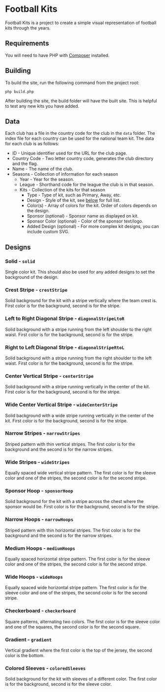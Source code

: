 # Football Kits

Football Kits is a project to create a simple visual representation of
football kits through the years.

## Requirements

You will need to have PHP with [Composer](https://getcomposer.org/) installed.

## Building

To build the site, run the following command from the project root:

`php build.php`

After building the site, the build folder will have the built site. This is helpful to test any new kits you have added.

## Data

Each club has a file in the country code for the club in the `data` folder. The index file for each country can be used for the national team kit.  The data for each club is as follows:

* ID - Unique identifier used for the URL for the club page.
* Country Code - Two letter country code, generates the club directory and the flag.
* Name - The name of the club.
* Seasons - Collection of information for each season
	* Year - Year for the season.
	* League - Shorthand code for the league the club is in that season.
	* Kits - Collection of the kits for that season
		* Type - Type of kit, such as Primary, Away, etc.
		* Design - Style of the kit, see [below](#designs) for full list.
		* Color(s) - Array of colors for the kit. Order of colors depends on the design.
		* Sponsor (optional) - Sponsor name as displayed on kit.
		* Sponsor Color (optional) - Color of the sponsor text/logo.
		* Added Design (optional) - For more complex kit designs, you can include custom SVG.

## Designs

### Solid - `solid`

Single color kit. This should also be used for any added designs to set the background of the design.

### Crest Stripe - `crestStripe`

Solid background for the kit with a stripe vertically where the team crest is. First color is for the background, second is for the stripe.

### Left to Right Diagonal Stripe - `diagonalStripeLtoR`

Solid background with a stripe running from the left shoulder to the right waist. First color is for the background, second is for the stripe.

### Right to Left Diagonal Stripe - `diagonalStripeRtoL`

Solid background with a stripe running from the right shoulder to the left waist. First color is for the background, second is for the stripe.

### Center Vertical Stripe - `centerStripe`

Solid background with a stripe running vertically in the center of the kit. First color is for the background, second is for the stripe.

### Wide Center Vertical Stripe - `wideCenterStripe`

Solid background with a wide stripe running vertically in the center of the kit. First color is for the background, second is for the stripe.

### Narrow Stripes - `narrowStripes`

Striped pattern with thin vertical stripes. The first color is for the background and the second is for the narrow stripes.

### Wide Stripes - `wideStripes`

Equally spaced wide vertical stripe pattern. The first color is for the sleeve color and one of the stripes, the second color is for the second stripe.

### Sponsor Hoop - `sponsorHoop`

Solid background for the kit with a stripe across the chest where the sponsor would be. First color is for the background, second is for the stripe.

### Narrow Hoops - `narrowHoops`

Striped pattern with thin horizontal stripes. The first color is for the background and the second is for the narrow stripes.

### Medium Hoops - `mediumHoops`

Equally spaced horizontal stripe pattern. The first color is for the sleeve color and one of the stripes, the second color is for the second stripe.

### Wide Hoops - `wideHoops`

Equally spaced wide horizontal stripe pattern. The first color is for the sleeve color and one of the stripes, the second color is for the second stripe.

### Checkerboard - `checkerboard`

Square patterns, alternating two colors. The first color is for the sleeve color and one of the squares, the second color is for the second square.

### Gradient - `gradient`

Vertical gradient where the first color is the top of the jersey, the second color is the bottom.

### Colored Sleeves - `coloredSleeves`

Solid background for the kit with sleeves of a different color. The first color is for the background, second is for the sleeve color.